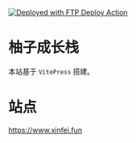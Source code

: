 [<img alt="Deployed with FTP Deploy Action" src="https://img.shields.io/badge/Deployed With-FTP DEPLOY ACTION-%3CCOLOR%3E?style=for-the-badge&color=0077b6">](https://github.com/SamKirkland/FTP-Deploy-Action)
# 柚子成长栈

本站基于 `VitePress` 搭建。

# 站点
https://www.xinfei.fun
